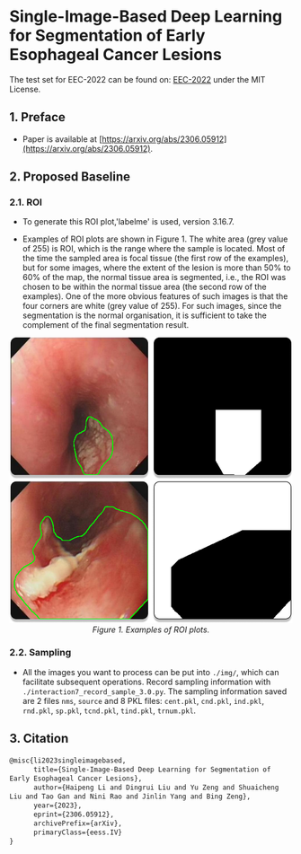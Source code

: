 # Single-Image-Based Deep Learning for Segmentation of Early Esophageal Cancer Lesions

The test set for EEC-2022 can be found on: [EEC-2022](https://drive.google.com/file/d/1NeuGRLbicY2awAUW44uQl6BMu8S5feVy/view?usp=sharing) under the MIT License.

## 1. Preface
- Paper is available at [https://arxiv.org/abs/2306.05912](https://arxiv.org/abs/2306.05912).

## 2. Proposed Baseline

### 2.1. ROI
- To generate this ROI plot,'labelme' is used, version 3.16.7.

- Examples of ROI plots are shown in Figure 1. The white area (grey value of 255) is ROI, which is the range where the sample is located. Most of the time the sampled area is focal tissue (the first row of the examples), but for some images, where the extent of the lesion is more than 50% to 60% of the map, the normal tissue area is segmented, i.e., the ROI was chosen to be within the normal tissue area (the second row of the examples). One of the more obvious features of such images is that the four corners are white (grey value of 255). For such images, since the segmentation is the normal organisation, it is sufficient to take the complement of the final segmentation result.

<p align="center">
    <img src="illustrative_figure/ROI_example.png"/> <br />
    <em> 
    Figure 1. Examples of ROI plots.
    </em>
</p>

### 2.2. Sampling

- All the images you want to process can be put into `./img/`, which can facilitate subsequent operations. Record sampling information with `./interaction7_record_sample_3.0.py`. The sampling information saved are 2 files `nms`, `source` and 8 PKL files: `cent.pkl`, `cnd.pkl`, `ind.pkl`, `rnd.pkl`, `sp.pkl`, `tcnd.pkl`, `tind.pkl`, `trnum.pkl`.

## 3. Citation
```
@misc{li2023singleimagebased,
      title={Single-Image-Based Deep Learning for Segmentation of Early Esophageal Cancer Lesions}, 
      author={Haipeng Li and Dingrui Liu and Yu Zeng and Shuaicheng Liu and Tao Gan and Nini Rao and Jinlin Yang and Bing Zeng},
      year={2023},
      eprint={2306.05912},
      archivePrefix={arXiv},
      primaryClass={eess.IV}
}
```
